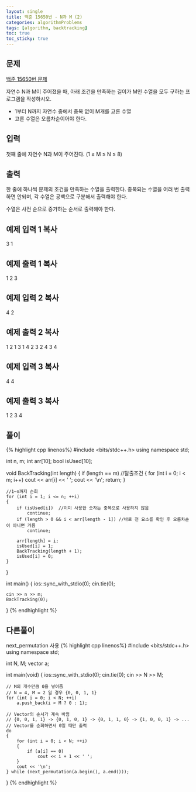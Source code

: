 ```yaml
---
layout: single
title: 백준 15650번 - N과 M (2)
categories: algorithmProblems
tags: [algorithm, backtracking]
toc: true
toc_sticky: true
---
```


## 문제
[백준 15650번 문제](https://www.acmicpc.net/problem/15650)

자연수 N과 M이 주어졌을 때, 아래 조건을 만족하는 길이가 M인 수열을 모두 구하는 프로그램을 작성하시오.

- 1부터 N까지 자연수 중에서 중복 없이 M개를 고른 수열
- 고른 수열은 오름차순이어야 한다.

## 입력

첫째 줄에 자연수 N과 M이 주어진다. (1 ≤ M ≤ N ≤ 8)

## 출력

한 줄에 하나씩 문제의 조건을 만족하는 수열을 출력한다. 중복되는 수열을 여러 번 출력하면 안되며, 각 수열은 공백으로 구분해서 출력해야 한다.

수열은 사전 순으로 증가하는 순서로 출력해야 한다.

## 예제 입력 1 복사

3 1

## 예제 출력 1 복사

1
2
3

## 예제 입력 2 복사

4 2

## 예제 출력 2 복사

1 2
1 3
1 4
2 3
2 4
3 4

## 예제 입력 3 복사

4 4

## 예제 출력 3 복사

1 2 3 4
   
## 풀이
{% highlight cpp linenos%}
#include <bits/stdc++.h>
using namespace std;

int n, m;
int arr[10];
bool isUsed[10];

void BackTracking(int length)
{
    if (length == m)    //탈출조건
    {
        for (int i = 0; i < m; i++)
            cout << arr[i] << ' ';
        cout << '\n';
        return;
    }

    //1~n까지 순회
    for (int i = 1; i <= n; ++i)
    {
        if (isUsed[i])  //이미 사용한 숫자는 중복으로 사용하지 않음
            continue;
        if (length > 0 && i < arr[length - 1]) //바로 전 요소를 확인 후 오름차순이 아니면 거름
            continue;

        arr[length] = i;
        isUsed[i] = 1;
        BackTracking(length + 1);
        isUsed[i] = 0;
    }
}

int main() 
{
    ios::sync_with_stdio(0);
    cin.tie(0);

    cin >> n >> m;
    BackTracking(0);
}
{% endhighlight %}
   
## 다른풀이
next_permutation 사용
{% highlight cpp linenos%}
#include <bits/stdc++.h>
using namespace std;

int N, M;
vector<int> a;

int main(void) 
{
    ios::sync_with_stdio(0);
    cin.tie(0);
    cin >> N >> M;

    // M의 개수만큼 0을 넣어줌
    // N = 4, M = 2 일 경우 {0, 0, 1, 1}
    for (int i = 0; i < N; ++i)
        a.push_back(i < M ? 0 : 1);

    // Vector의 순서가 계속 바뀜
    // {0, 0, 1, 1} -> {0, 1, 0, 1} -> {0, 1, 1, 0} -> {1, 0, 0, 1} -> ...
    // Vector를 순회하면서 0일 때만 출력
    do 
    {
        for (int i = 0; i < N; ++i)
        {
            if (a[i] == 0)
                cout << i + 1 << ' ';
        }
        cout << '\n';
    } while (next_permutation(a.begin(), a.end()));
}
{% endhighlight %}
